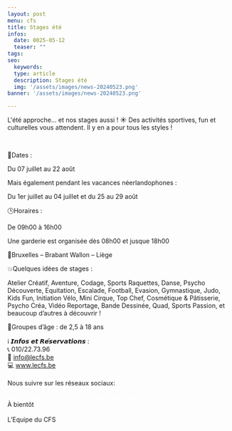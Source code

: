 ```yaml
---
layout: post
menu: cfs
title: Stages été
infos:
  date: 0025-05-12
  teaser: ""
tags:
seo:
  keywords:
  type: article
  description: Stages été
  img: '/assets/images/news-20240523.png'
banner: '/assets/images/news-20240523.png'

---
```


L'été approche… et nos stages aussi ! ☀️
Des activités sportives, fun et culturelles vous attendent. Il y en a pour tous les styles !

<div class="d-flex justify-content-center mb-3">
  <a href="https://www.lecfs.be/stages/" class="btn btn-info-filled " style="color: #fff !important;">Je réserve mon stage !</a>
</div>

📆Dates :

Du 07 juillet au 22 août

Mais également pendant les vacances néerlandophones :

Du 1er juillet au 04 juillet et du 25 au 29 août

🕒Horaires :

De 09h00 à 16h00

Une garderie est organisée dès 08h00 et jusque 18h00

📍Bruxelles – Brabant Wallon – Liège

💥Quelques idées de stages :

Atelier Créatif, Aventure, Codage, Sports Raquettes, Danse, Psycho Découverte, Equitation,
Escalade, Football, Evasion, Gymnastique, Judo, Kids Fun, Initiation Vélo, Mini Cirque, Top
Chef, Cosmétique &amp; Pâtisserie, Psycho Créa, Vidéo Reportage, Bande Dessinée, Quad,
Sports Passion, et beaucoup d’autres à découvrir !

👶Groupes d’âge : de 2,5 à 18 ans

ℹ️ 𝙄𝙣𝙛𝙤𝙨 𝙚𝙩 𝙍𝙚́𝙨𝙚𝙧𝙫𝙖𝙩𝙞𝙤𝙣𝙨 :<br>
📞 010/22.73.96<br>
📧 info@lecfs.be<br>
💻 www.lecfs.be<br>
<br>
Nous suivre sur les réseaux sociaux:
<div class="d-flex justify-content-center mb-3">
  <a href="https://www.facebook.com/CFSasbl" class="btn btn-info-filled m-4" style="color: #fff !important;">Notre page Facebook</a>
  <a href="https://www.instagram.com/cfs_asbl/" class="btn btn-info-filled m-4" style="color: #fff !important;">Notre page Instagram</a>
</div>
À bientôt<br><br>
L’Equipe du CFS
